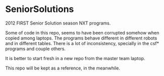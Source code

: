 SeniorSolutions
===============

2012 FIRST Senior Solution season NXT programs.

Some of code in this repo, seems to have been corrupted somehow when copied among laptops.
The programs behave different in different robots and in different tables.
There is a lot of inconsistency, specially in the csf* programs and couple others.

It is better to start fresh in a new repo from the master team laptop.

This repo will be kept as a reference, in the meanwhile.